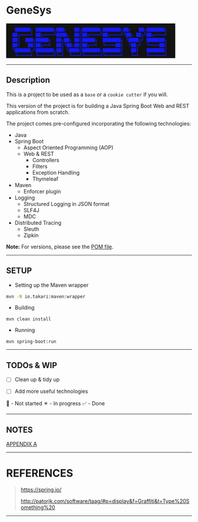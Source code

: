 # GeneSys

![GeneSys Logo v1.0](GeneSys_Logo_v1.0.png)

---

## Description

This is a project to be used as a `base` or a `cookie cutter` if you will.

This version of the project is for building a Java Spring Boot Web and REST applications from scratch.

The project comes pre-configured incorporating the following technologies:

- Java
- Spring Boot
    - Aspect Oriented Programming (AOP)
    - Web & REST
        - Controllers
        - Filters
        - Exception Handling
        - Thymeleaf
- Maven
    - Enforcer plugin
- Logging
    - Structured Logging in JSON format
    - SLF4J
    - MDC
- Distributed Tracing
    - Sleuth
    - Zipkin

**Note:** For versions, please see the [POM file](pom.xml).

---

## SETUP

- Setting up the Maven wrapper

```sh
mvn -N io.takari:maven:wrapper
```

- Building

```
mvn clean install
```

- Running

```
mvn spring-boot:run
```

---

## TODOs & WIP

- [ ] Clean up & tidy up

- [ ] Add more useful technologies

:black_square_button: - Not started
:eight_pointed_black_star: - In progress
:white_check_mark: - Done

---

## NOTES

[APPENDIX A](APPENDIX_A.md)

---

# REFERENCES

> <https://spring.io/>
>
> <http://patorjk.com/software/taag/#p=display&f=Graffiti&t=Type%20Something%20>

---
